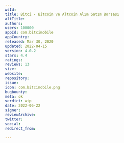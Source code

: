```yaml
---
wsId: 
title: Bitci - Bitcoin ve Altcoin Alım Satım Borsası
altTitle: 
authors: 
users: 100000
appId: com.bitcimobile
appCountry: 
released: Mar 30, 2020
updated: 2022-04-15
version: 4.0.2
stars: 4.4
ratings: 
reviews: 13
size: 
website: 
repository: 
issue: 
icon: com.bitcimobile.png
bugbounty: 
meta: ok
verdict: wip
date: 2022-06-22
signer: 
reviewArchive: 
twitter: 
social: 
redirect_from: 

---
```


